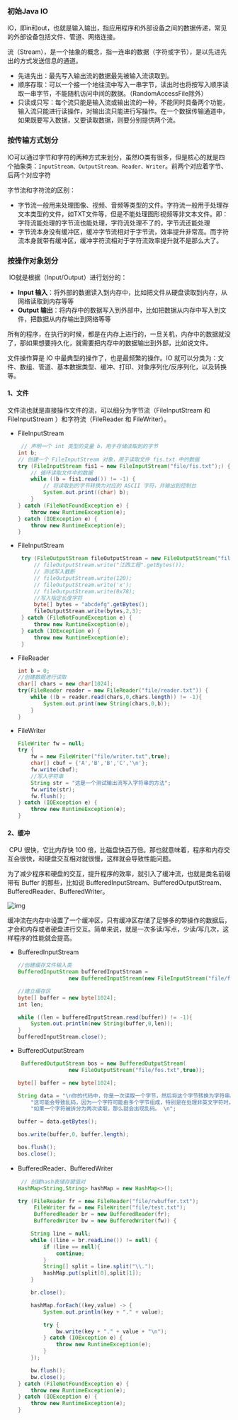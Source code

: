### 初始Java IO

​	IO，即in和out，也就是输入输出，指应用程序和外部设备之间的数据传递，常见的外部设备包括文件、管道、网络连接。

​	流（Stream），是一个抽象的概念，指一连串的数据（字符或字节），是以先进先出的方式发送信息的通道。

- 先进先出：最先写入输出流的数据最先被输入流读取到。
- 顺序存取：可以一个接一个地往流中写入一串字节，读出时也将按写入顺序读取一串字节，不能随机访问中间的数据。（RandomAccessFile除外）
- 只读或只写：每个流只能是输入流或输出流的一种，不能同时具备两个功能，输入流只能进行读操作，对输出流只能进行写操作。在一个数据传输通道中，如果既要写入数据，又要读取数据，则要分别提供两个流。

### 按传输方式划分

​	IO可以通过字节和字符的两种方式来划分，虽然IO类有很多，但是核心的就是四个抽象类：`InputStream、OutputStream、Reader、Writer`。前两个对应着字节、后两个对应字符

字节流和字符流的区别：

- 字节流一般用来处理图像、视频、音频等类型的文件。字符流一般用于处理存文本类型的文件，如TXT文件等，但是不能处理图形视频等非文本文件。即：字符流能处理的字节流也能处理，字符流处理不了的，字节流还能处理
- 字节流本身没有缓冲区，缓冲字节流相对于字节流，效率提升非常高。而字符流本身就带有缓冲区，缓冲字符流相对于字符流效率提升就不是那么大了。

### 按操作对象划分

​	IO就是根据（Input/Output）进行划分的：

- **Input 输入**：将外部的数据读入到内存中，比如把文件从硬盘读取到内存，从网络读取到内存等等
- **Output 输出**：将内存中的数据写入到外部中，比如把数据从内存中写入到文件，把数据从内存输出到网络等等

所有的程序，在执行的时候，都是在内存上进行的，一旦关机，内存中的数据就没了，那如果想要持久化，就需要把内存中的数据输出到外部，比如说文件。

文件操作算是 IO 中最典型的操作了，也是最频繁的操作。IO 就可以分类为：文件、数组、管道、基本数据类型、缓冲、打印、对象序列化/反序列化，以及转换等。

#### 1、文件

文件流也就是直接操作文件的流，可以细分为字节流（FileInputStream 和 FileInputStream ）和字符流（FileReader 和 FileWriter）。

- FileInputStream 

  ```java
   // 声明一个 int 类型的变量 b，用于存储读取到的字节
  int b;
  // 创建一个 FileInputStream 对象，用于读取文件 fis.txt 中的数据
  try (FileInputStream fis1 = new FileInputStream("file/fis.txt");) {
      // 循环读取文件中的数据
      while ((b = fis1.read()) != -1) {
          // 将读取到的字节转换为对应的 ASCII 字符，并输出到控制台
          System.out.print((char) b);
      }
  } catch (FileNotFoundException e) {
      throw new RuntimeException(e);
  } catch (IOException e) {
      throw new RuntimeException(e);
  }
  
  ```

  

- FileInputStream 

  ```java
   try (FileOutputStream fileOutputStream = new FileOutputStream("file/fos.txt")) {
       // fileOutputStream.write("江西工程".getBytes());
       // 测试写入截断
       // fileOutputStream.write(120);
       // fileOutputStream.write('x');
       // fileOutputStream.write(0x78);
       //写入指定长度字符
       byte[] bytes = "abcdefg".getBytes();
       fileOutputStream.write(bytes,2,3);
   } catch (FileNotFoundException e) {
       throw new RuntimeException(e);
   } catch (IOException e) {
       throw new RuntimeException(e);
   }
  ```

  

- FileReader 

  ```java
  int b = 0;
  //创建数据进行读取
  char[] chars = new char[1024];
  try(FileReader reader = new FileReader("file/reader.txt")) {
      while ((b = reader.read(chars,0,chars.length)) != -1){
          System.out.print(new String(chars,0,b));
      }
  }
  ```

  

- FileWriter

  ```java
  FileWriter fw = null;
  try {
      fw = new FileWriter("file/writer.txt",true);
      char[] cbuf = {'A','B','B','C','\n'};
      fw.write(cbuf);
      //写入字符串
      String str = "这是一个测试输出流写入字符串的方法";
      fw.write(str);
      fw.flush();
  } catch (IOException e) {
      throw new RuntimeException(e);
  }
  ```

#### 2、缓冲

​		CPU 很快，它比内存快 100 倍，比磁盘快百万倍。那也就意味着，程序和内存交互会很快，和硬盘交互相对就很慢，这样就会导致性能问题。

​		为了减少程序和硬盘的交互，提升程序的效率，就引入了缓冲流，也就是类名前缀带有 Buffer 的那些，比如说 BufferedInputStream、BufferedOutputStream、BufferedReader、BufferedWriter。

![img](https://cdn.tobebetterjavaer.com/tobebetterjavaer/images/io/shangtou-04.png)

​		缓冲流在内存中设置了一个缓冲区，只有缓冲区存储了足够多的带操作的数据后，才会和内存或者硬盘进行交互。简单来说，就是一次多读/写点，少读/写几次，这样程序的性能就会提高。

- BufferedInputStream

  ```java
  //创建缓存文件输入类
  BufferedInputStream bufferedInputStream =
                  new BufferedInputStream(new FileInputStream("file/fis.txt")); 
  
  //建立缓存区
  byte[] buffer = new byte[1024];
  int len;
  
  while ((len = bufferedInputStream.read(buffer)) != -1){
      System.out.println(new String(buffer,0,len));
  }
  bufferedInputStream.close();
  ```

  

- BufferedOutputStream

  ```java
   BufferedOutputStream bos = new BufferedOutputStream(
                  new FileOutputStream("file/fos.txt",true));
  
  byte[] buffer = new byte[1024];
  
  String data = "\n你的代码中，你是一次读取一个字节，然后将这个字节转换为字符串。\n" +
      "这可能会导致乱码，因为一个字符可能由多个字节组成，特别是在处理非英文字符时。\n" +
      "如果一个字符被拆分为两次读取，那么就会出现乱码。 \n";
  
  buffer = data.getBytes();
  
  bos.write(buffer,0, buffer.length);
  
  bos.flush();
  bos.close();
  ```

  

- BufferedReader、BufferedWriter

  ```java
   // 创建hash表储存键值对
  HashMap<String,String> hashMap = new HashMap<>();
  
  try (FileReader fr = new FileReader("file/rwbuffer.txt");
       FileWriter fw = new FileWriter("file/test.txt");
       BufferedReader br = new BufferedReader(fr);
       BufferedWriter bw = new BufferedWriter(fw)) {
  
      String line = null;
      while ((line = br.readLine()) != null) {
          if (line == null){
              continue;
          }
          String[] split = line.split("\\.");
          hashMap.put(split[0],split[1]);
      }
  
      br.close();
  
      hashMap.forEach((key,value) -> {
          System.out.println(key + "." + value);
  
          try {
              bw.write(key + "." + value + "\n");
          } catch (IOException e) {
              throw new RuntimeException(e);
          }
      });
  
      bw.flush();
      bw.close();
  } catch (FileNotFoundException e) {
      throw new RuntimeException(e);
  } catch (IOException e) {
      throw new RuntimeException(e);
  }
  ```

  